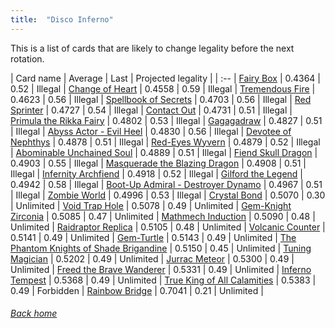 ```yaml
---
title:  "Disco Inferno"
---
```


This is a list of cards that are likely to change legality before the next rotation.

| Card name | Average | Last | Projected legality |
| :-- |
[Fairy Box](https://db.ygoprodeck.com/card/?search=Fairy%20Box) | 0.4364 | 0.52 | Illegal |
[Change of Heart](https://db.ygoprodeck.com/card/?search=Change%20of%20Heart) | 0.4558 | 0.59 | Illegal |
[Tremendous Fire](https://db.ygoprodeck.com/card/?search=Tremendous%20Fire) | 0.4623 | 0.56 | Illegal |
[Spellbook of Secrets](https://db.ygoprodeck.com/card/?search=Spellbook%20of%20Secrets) | 0.4703 | 0.56 | Illegal |
[Red Sprinter](https://db.ygoprodeck.com/card/?search=Red%20Sprinter) | 0.4727 | 0.54 | Illegal |
[Contact Out](https://db.ygoprodeck.com/card/?search=Contact%20Out) | 0.4731 | 0.51 | Illegal |
[Primula the Rikka Fairy](https://db.ygoprodeck.com/card/?search=Primula%20the%20Rikka%20Fairy) | 0.4802 | 0.53 | Illegal |
[Gagagadraw](https://db.ygoprodeck.com/card/?search=Gagagadraw) | 0.4827 | 0.51 | Illegal |
[Abyss Actor - Evil Heel](https://db.ygoprodeck.com/card/?search=Abyss%20Actor%20-%20Evil%20Heel) | 0.4830 | 0.56 | Illegal |
[Devotee of Nephthys](https://db.ygoprodeck.com/card/?search=Devotee%20of%20Nephthys) | 0.4878 | 0.51 | Illegal |
[Red-Eyes Wyvern](https://db.ygoprodeck.com/card/?search=Red-Eyes%20Wyvern) | 0.4879 | 0.52 | Illegal |
[Abominable Unchained Soul](https://db.ygoprodeck.com/card/?search=Abominable%20Unchained%20Soul) | 0.4889 | 0.51 | Illegal |
[Fiend Skull Dragon](https://db.ygoprodeck.com/card/?search=Fiend%20Skull%20Dragon) | 0.4903 | 0.55 | Illegal |
[Masquerade the Blazing Dragon](https://db.ygoprodeck.com/card/?search=Masquerade%20the%20Blazing%20Dragon) | 0.4908 | 0.51 | Illegal |
[Infernity Archfiend](https://db.ygoprodeck.com/card/?search=Infernity%20Archfiend) | 0.4918 | 0.52 | Illegal |
[Gilford the Legend](https://db.ygoprodeck.com/card/?search=Gilford%20the%20Legend) | 0.4942 | 0.58 | Illegal |
[Boot-Up Admiral - Destroyer Dynamo](https://db.ygoprodeck.com/card/?search=Boot-Up%20Admiral%20-%20Destroyer%20Dynamo) | 0.4967 | 0.51 | Illegal |
[Zombie World](https://db.ygoprodeck.com/card/?search=Zombie%20World) | 0.4996 | 0.53 | Illegal |
[Crystal Bond](https://db.ygoprodeck.com/card/?search=Crystal%20Bond) | 0.5070 | 0.30 | Unlimited |
[Void Trap Hole](https://db.ygoprodeck.com/card/?search=Void%20Trap%20Hole) | 0.5078 | 0.49 | Unlimited |
[Gem-Knight Zirconia](https://db.ygoprodeck.com/card/?search=Gem-Knight%20Zirconia) | 0.5085 | 0.47 | Unlimited |
[Mathmech Induction](https://db.ygoprodeck.com/card/?search=Mathmech%20Induction) | 0.5090 | 0.48 | Unlimited |
[Raidraptor Replica](https://db.ygoprodeck.com/card/?search=Raidraptor%20Replica) | 0.5105 | 0.48 | Unlimited |
[Volcanic Counter](https://db.ygoprodeck.com/card/?search=Volcanic%20Counter) | 0.5141 | 0.49 | Unlimited |
[Gem-Turtle](https://db.ygoprodeck.com/card/?search=Gem-Turtle) | 0.5143 | 0.49 | Unlimited |
[The Phantom Knights of Shade Brigandine](https://db.ygoprodeck.com/card/?search=The%20Phantom%20Knights%20of%20Shade%20Brigandine) | 0.5150 | 0.45 | Unlimited |
[Tuning Magician](https://db.ygoprodeck.com/card/?search=Tuning%20Magician) | 0.5202 | 0.49 | Unlimited |
[Jurrac Meteor](https://db.ygoprodeck.com/card/?search=Jurrac%20Meteor) | 0.5300 | 0.49 | Unlimited |
[Freed the Brave Wanderer](https://db.ygoprodeck.com/card/?search=Freed%20the%20Brave%20Wanderer) | 0.5331 | 0.49 | Unlimited |
[Inferno Tempest](https://db.ygoprodeck.com/card/?search=Inferno%20Tempest) | 0.5368 | 0.49 | Unlimited |
[True King of All Calamities](https://db.ygoprodeck.com/card/?search=True%20King%20of%20All%20Calamities) | 0.5383 | 0.49 | Forbidden |
[Rainbow Bridge](https://db.ygoprodeck.com/card/?search=Rainbow%20Bridge) | 0.7041 | 0.21 | Unlimited |

###### [Back home](index)